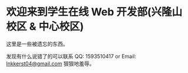 # 欢迎来到学生在线 Web 开发部(兴隆山校区 & 中心校区)

这里是一些被遗忘的东西。

发现有什么说错了的可以联系 QQ: 1593510417 or Email: lnkkerst04@gmail.com 狠狠地羞辱。
